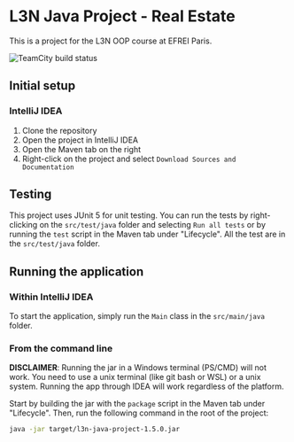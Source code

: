 # L3N Java Project - Real Estate

This is a project for the L3N OOP course at EFREI Paris.

![TeamCity build status](https://city.lostanddead.co.uk/app/rest/builds/buildType:id:Poulette_L3nJavaProject_Build/statusIcon.svg)

## Initial setup

### IntelliJ IDEA

1. Clone the repository
2. Open the project in IntelliJ IDEA
3. Open the Maven tab on the right
4. Right-click on the project and select `Download Sources and Documentation`

## Testing

This project uses JUnit 5 for unit testing. You can run the tests by right-clicking on the `src/test/java` folder and selecting `Run all tests` or by running the `test` script in the Maven tab under "Lifecycle".
All the test are in the `src/test/java` folder.

## Running the application

### Within IntelliJ IDEA

To start the application, simply run the `Main` class in the `src/main/java` folder.

### From the command line

**DISCLAIMER**: Running the jar in a Windows terminal (PS/CMD) will not work. You need to use a unix terminal (like git bash or WSL) or a unix system. Running the app through IDEA will work regardless of the platform.

Start by building the jar with the `package` script in the Maven tab under "Lifecycle". Then, run the following command in the root of the project:

```bash
java -jar target/l3n-java-project-1.5.0.jar
```